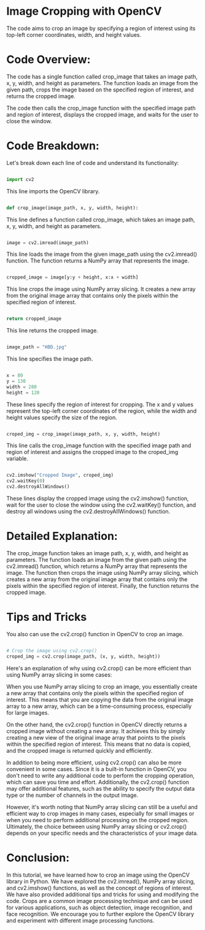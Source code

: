 # Image Cropping with OpenCV
The code aims to crop an image by specifying a region of interest using its top-left corner coordinates, width, and height values.


# Code Overview:

The code has a single function called crop_image that takes an image path, x, y, width, and height as parameters. The function loads an image from the given path, crops the image based on the specified region of interest, and returns the cropped image.

The code then calls the crop_image function with the specified image path and region of interest, displays the cropped image, and waits for the user to close the window.

# Code Breakdown:

Let's break down each line of code and understand its functionality:

```python

import cv2

```

This line imports the OpenCV library.

```python

def crop_image(image_path, x, y, width, height):

```

This line defines a function called crop_image, which takes an image path, x, y, width, and height as parameters.

```python

image = cv2.imread(image_path)

```

This line loads the image from the given image_path using the cv2.imread() function. The function returns a NumPy array that represents the image.

```python

cropped_image = image[y:y + height, x:x + width]

```

This line crops the image using NumPy array slicing. It creates a new array from the original image array that contains only the pixels within the specified region of interest.

```python

return cropped_image

```

This line returns the cropped image.

```python

image_path = "HBD.jpg"

```

This line specifies the image path.

```python

x = 80
y = 130
width = 280
height = 120

```

These lines specify the region of interest for cropping. The x and y values represent the top-left corner coordinates of the region, while the width and height values specify the size of the region.

```python

croped_img = crop_image(image_path, x, y, width, height)

```

This line calls the crop_image function with the specified image path and region of interest and assigns the cropped image to the croped_img variable.

```python

cv2.imshow("Cropped Image", croped_img)
cv2.waitKey(0)
cv2.destroyAllWindows()

```

These lines display the cropped image using the cv2.imshow() function, wait for the user to close the window using the cv2.waitKey() function, and destroy all windows using the cv2.destroyAllWindows() function.

# Detailed Explanation:

The crop_image function takes an image path, x, y, width, and height as parameters. The function loads an image from the given path using the cv2.imread() function, which returns a NumPy array that represents the image. The function then crops the image using NumPy array slicing, which creates a new array from the original image array that contains only the pixels within the specified region of interest. Finally, the function returns the cropped image.

# Tips and Tricks
 
 You also can use the cv2.crop() function in OpenCV to crop an image.

```python

# Crop the image using cv2.crop()
croped_img = cv2.crop(image_path, (x, y, width, height))

```

Here's an explanation of why using cv2.crop() can be more efficient than using NumPy array slicing in some cases:

When you use NumPy array slicing to crop an image, you essentially create a new array that contains only the pixels within the specified region of interest. This means that you are copying the data from the original image array to a new array, which can be a time-consuming process, especially for large images.

On the other hand, the cv2.crop() function in OpenCV directly returns a cropped image without creating a new array. It achieves this by simply creating a new view of the original image array that points to the pixels within the specified region of interest. This means that no data is copied, and the cropped image is returned quickly and efficiently.

In addition to being more efficient, using cv2.crop() can also be more convenient in some cases. Since it is a built-in function in OpenCV, you don't need to write any additional code to perform the cropping operation, which can save you time and effort. Additionally, the cv2.crop() function may offer additional features, such as the ability to specify the output data type or the number of channels in the output image.

However, it's worth noting that NumPy array slicing can still be a useful and efficient way to crop images in many cases, especially for small images or when you need to perform additional processing on the cropped region. Ultimately, the choice between using NumPy array slicing or cv2.crop() depends on your specific needs and the characteristics of your image data.



# Conclusion:

In this tutorial, we have learned how to crop an image using the OpenCV library in Python. We have explored the cv2.imread(), NumPy array slicing, and cv2.imshow() functions, as well as the concept of regions of interest. We have also provided additional tips and tricks for using and modifying the code. Crops are a common image processing technique and can be used for various applications, such as object detection, image recognition, and face recognition. We encourage you to further explore the OpenCV library and experiment with different image processing functions.